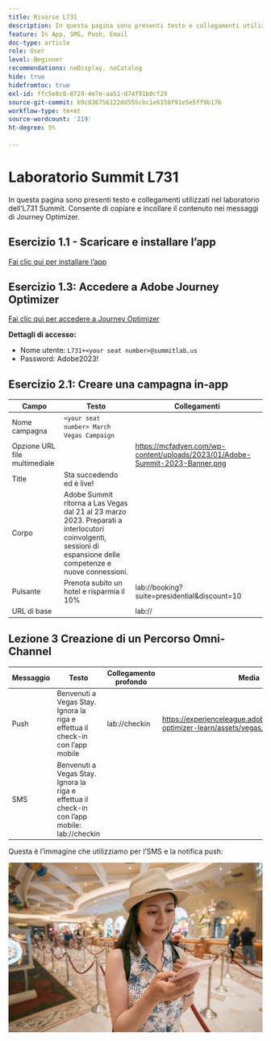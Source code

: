 ```yaml
---
title: Risorse L731
description: In questa pagina sono presenti testo e collegamenti utilizzati nel laboratorio dell’L731 Summit.
feature: In App, SMS, Push, Email
doc-type: article
role: User
level: Beginner
recommendations: noDisplay, noCatalog
hide: true
hidefromtoc: true
exl-id: ffc5e8c8-8729-4e7e-aa51-d74f91b0cf29
source-git-commit: b9c836756122dd555cbc1e6150f91e5e5ff9b176
workflow-type: tm+mt
source-wordcount: '219'
ht-degree: 5%

---
```


# Laboratorio Summit L731

In questa pagina sono presenti testo e collegamenti utilizzati nel laboratorio dell’L731 Summit. Consente di copiare e incollare il contenuto nei messaggi di Journey Optimizer.

## Esercizio 1.1 - Scaricare e installare l’app

[Fai clic qui per installare l’app](https://testflight.apple.com/join/H0N5iWvW)

## Esercizio 1.3: Accedere a Adobe Journey Optimizer

[Fai clic qui per accedere a Journey Optimizer](https://experience.adobe.com/#/@techmarketingdemos/sname:summit-2023-ajo-lab/journey-optimizer/home)

**Dettagli di accesso:**

* Nome utente: `L731+<your seat number>@summitlab.us`
* Password: Adobe2023!


## Esercizio 2.1: Creare una campagna in-app

| Campo | Testo | Collegamenti |
|----|----|----|
| Nome campagna | `<your seat number> March Vegas Campaign` |  |
| Opzione URL file multimediale |  | https://mcfadyen.com/wp-content/uploads/2023/01/Adobe-Summit-2023-Banner.png |
| Title | Sta succedendo ed è live! |  |
| Corpo | Adobe Summit ritorna a Las Vegas dal 21 al 23 marzo 2023. Preparati a interlocutori coinvolgenti, sessioni di espansione delle competenze e nuove connessioni. |  |
| Pulsante | Prenota subito un hotel e risparmia il 10% | lab://booking?suite=presidential&amp;discount=10 |
| URL di base |  | lab:// |



## Lezione 3 Creazione di un Percorso Omni-Channel

| Messaggio | Testo | Collegamento profondo | Media |
|----|----|----|----|
| Push | Benvenuti a Vegas Stay. Ignora la riga e effettua il check-in con l’app mobile | lab://checkin | https://experienceleague.adobe.com/docs/journey-optimizer-learn/assets/vegas_online_check_in.jpg |
| SMS | Benvenuti a Vegas Stay. Ignora la riga e effettua il check-in con l’app mobile: lab://checkin |  |


Questa è l’immagine che utilizziamo per l’SMS e la notifica push:

![Check-in online](/help/assets/vegas_online_check_in.jpg)
